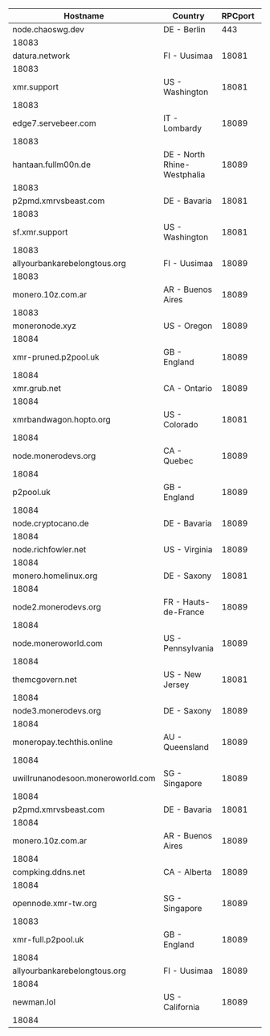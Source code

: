 Hostname | Country | RPCport | P2Pport
--- | --- | --- | ---
node.chaoswg.dev | DE - Berlin | 443
 | 18083
datura.network | FI - Uusimaa | 18081
 | 18083
xmr.support | US - Washington | 18081
 | 18083
edge7.servebeer.com | IT - Lombardy | 18089
 | 18083
hantaan.fullm00n.de | DE - North Rhine-Westphalia | 18089
 | 18083
p2pmd.xmrvsbeast.com | DE - Bavaria | 18081
 | 18083
sf.xmr.support | US - Washington | 18081
 | 18083
allyourbankarebelongtous.org | FI - Uusimaa | 18089
 | 18083
monero.10z.com.ar | AR - Buenos Aires | 18089
 | 18083
moneronode.xyz | US - Oregon | 18089
 | 18084
xmr-pruned.p2pool.uk | GB - England | 18089
 | 18084
xmr.grub.net | CA - Ontario | 18089
 | 18084
xmrbandwagon.hopto.org | US - Colorado | 18081
 | 18084
node.monerodevs.org | CA - Quebec | 18089
 | 18084
p2pool.uk | GB - England | 18089
 | 18084
node.cryptocano.de | DE - Bavaria | 18089
 | 18084
node.richfowler.net | US - Virginia | 18089
 | 18084
monero.homelinux.org | DE - Saxony | 18081
 | 18084
node2.monerodevs.org | FR - Hauts-de-France | 18089
 | 18084
node.moneroworld.com | US - Pennsylvania | 18089
 | 18084
themcgovern.net | US - New Jersey | 18081
 | 18084
node3.monerodevs.org | DE - Saxony | 18089
 | 18084
moneropay.techthis.online | AU - Queensland | 18089
 | 18084
uwillrunanodesoon.moneroworld.com | SG - Singapore | 18089
 | 18084
p2pmd.xmrvsbeast.com | DE - Bavaria | 18081
 | 18084
monero.10z.com.ar | AR - Buenos Aires | 18089
 | 18084
compking.ddns.net | CA - Alberta | 18089
 | 18084
opennode.xmr-tw.org | SG - Singapore | 18089
 | 18083
xmr-full.p2pool.uk | GB - England | 18089
 | 18084
allyourbankarebelongtous.org | FI - Uusimaa | 18089
 | 18084
newman.lol | US - California | 18089
 | 18084
